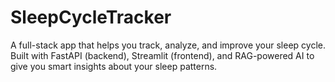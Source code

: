 # SleepCycleTracker
A full-stack app that helps you track, analyze, and improve your sleep cycle. Built with FastAPI (backend), Streamlit (frontend), and RAG-powered AI to give you smart insights about your sleep patterns.
